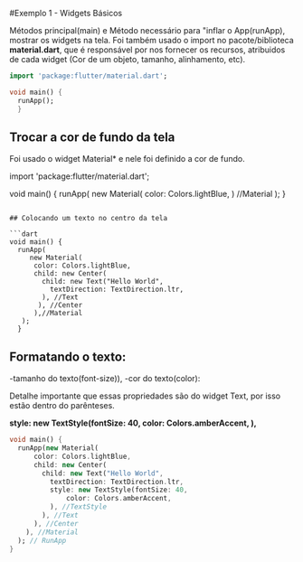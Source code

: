 #Exemplo 1 - Widgets Básicos

Métodos principal(main) e Método necessário para "inflar o App(runApp), mostrar os widgets na tela.
Foi também usado o import no pacote/biblioteca **material.dart**, que é responsável por nos fornecer os recursos, atribuidos de cada widget
(Cor de um objeto, tamanho, alinhamento, etc).

```dart
import 'package:flutter/material.dart';

void main() {
  runApp();
  }
 ```
 
 ## Trocar a cor de fundo da tela
 
 Foi usado o widget Material* e nele foi definido a cor de fundo.
 
 import 'package:flutter/material.dart';

void main() {
 runApp(
  new Material(
     color: Colors.lightBlue,
  ) //Material
 );
}
```

## Colocando um texto no centro da tela

```dart
void main() {
  runApp(
     new Material(
      color: Colors.lightBlue,
      child: new Center(
        child: new Text("Hello World",
          textDirection: TextDirection.ltr,
        ), //Text
       ), //Center
      ),//Material
   );
  }
  ```
  
  ## Formatando o texto:
  -tamanho do texto(font-size)),
  -cor do texto(color):
  
  Detalhe importante que essas propriedades são do widget Text, por isso estão dentro do parênteses.
  
  **style: new TextStyle(fontSize: 40,
              color: Colors.amberAccent,
    ),**
  
```dart
void main() {
  runApp(new Material(
      color: Colors.lightBlue,
      child: new Center(
        child: new Text("Hello World",
          textDirection: TextDirection.ltr,
          style: new TextStyle(fontSize: 40,
              color: Colors.amberAccent,
          ), //TextStyle
        ), //Text
      ), //Center
    ), //Material
  ); // RunApp
}
```










































      
          
          
          
          
          
          
          
          
          
          
          
          
          
          
          
